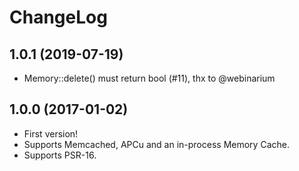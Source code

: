 ChangeLog
=========

1.0.1 (2019-07-19)
------------------

* Memory::delete() must return bool (#11), thx to @webinarium

1.0.0 (2017-01-02)
------------------

* First version!
* Supports Memcached, APCu and an in-process Memory Cache.
* Supports PSR-16.
